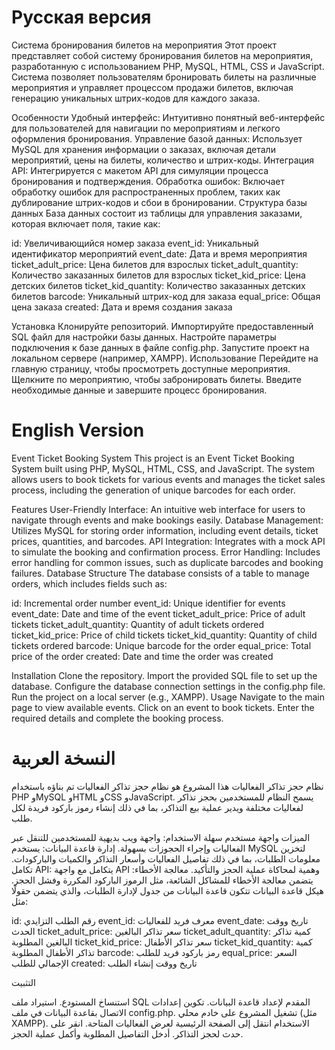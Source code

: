 <h1>Русская версия</h1>
Система бронирования билетов на мероприятия
Этот проект представляет собой систему бронирования билетов на мероприятия, разработанную с использованием PHP, MySQL, HTML, CSS и JavaScript. Система позволяет пользователям бронировать билеты на различные мероприятия и управляет процессом продажи билетов, включая генерацию уникальных штрих-кодов для каждого заказа.

Особенности
Удобный интерфейс: Интуитивно понятный веб-интерфейс для пользователей для навигации по мероприятиям и легкого оформления бронирования.
Управление базой данных: Использует MySQL для хранения информации о заказах, включая детали мероприятий, цены на билеты, количество и штрих-коды.
Интеграция API: Интегрируется с макетом API для симуляции процесса бронирования и подтверждения.
Обработка ошибок: Включает обработку ошибок для распространенных проблем, таких как дублирование штрих-кодов и сбои в бронировании.
Структура базы данных
База данных состоит из таблицы для управления заказами, которая включает поля, такие как:

id: Увеличивающийся номер заказа
event_id: Уникальный идентификатор мероприятий
event_date: Дата и время мероприятия
ticket_adult_price: Цена билетов для взрослых
ticket_adult_quantity: Количество заказанных билетов для взрослых
ticket_kid_price: Цена детских билетов
ticket_kid_quantity: Количество заказанных детских билетов
barcode: Уникальный штрих-код для заказа
equal_price: Общая цена заказа
created: Дата и время создания заказа

Установка
Клонируйте репозиторий.
Импортируйте предоставленный SQL файл для настройки базы данных.
Настройте параметры подключения к базе данных в файле config.php.
Запустите проект на локальном сервере (например, XAMPP).
Использование
Перейдите на главную страницу, чтобы просмотреть доступные мероприятия.
Щелкните по мероприятию, чтобы забронировать билеты.
Введите необходимые данные и завершите процесс бронирования.

<h1>English Version</h1>
Event Ticket Booking System
This project is an Event Ticket Booking System built using PHP, MySQL, HTML, CSS, and JavaScript. The system allows users to book tickets for various events and manages the ticket sales process, including the generation of unique barcodes for each order.

Features
User-Friendly Interface: An intuitive web interface for users to navigate through events and make bookings easily.
Database Management: Utilizes MySQL for storing order information, including event details, ticket prices, quantities, and barcodes.
API Integration: Integrates with a mock API to simulate the booking and confirmation process.
Error Handling: Includes error handling for common issues, such as duplicate barcodes and booking failures.
Database Structure
The database consists of a table to manage orders, which includes fields such as:

id: Incremental order number
event_id: Unique identifier for events
event_date: Date and time of the event
ticket_adult_price: Price of adult tickets
ticket_adult_quantity: Quantity of adult tickets ordered
ticket_kid_price: Price of child tickets
ticket_kid_quantity: Quantity of child tickets ordered
barcode: Unique barcode for the order
equal_price: Total price of the order
created: Date and time the order was created

Installation
Clone the repository.
Import the provided SQL file to set up the database.
Configure the database connection settings in the config.php file.
Run the project on a local server (e.g., XAMPP).
Usage
Navigate to the main page to view available events.
Click on an event to book tickets.
Enter the required details and complete the booking process.


<h1>النسخة العربية</h1>
نظام حجز تذاكر الفعاليات
هذا المشروع هو نظام حجز تذاكر الفعاليات تم بناؤه باستخدام PHP وMySQL وHTML وCSS وJavaScript. يسمح النظام للمستخدمين بحجز تذاكر لفعاليات مختلفة ويدير عملية بيع التذاكر، بما في ذلك إنشاء رموز باركود فريدة لكل طلب.

الميزات
واجهة مستخدم سهلة الاستخدام: واجهة ويب بديهية للمستخدمين للتنقل عبر الفعاليات وإجراء الحجوزات بسهولة.
إدارة قاعدة البيانات: يستخدم MySQL لتخزين معلومات الطلبات، بما في ذلك تفاصيل الفعاليات وأسعار التذاكر والكميات والباركودات.
تكامل API: يتكامل مع واجهة API وهمية لمحاكاة عملية الحجز والتأكيد.
معالجة الأخطاء: يتضمن معالجة الأخطاء للمشاكل الشائعة، مثل الرموز الباركود المكررة وفشل الحجز.
هيكل قاعدة البيانات
تتكون قاعدة البيانات من جدول لإدارة الطلبات، والذي يتضمن حقولًا مثل:

id: رقم الطلب التزايدي
event_id: معرف فريد للفعاليات
event_date: تاريخ ووقت الحدث
ticket_adult_price: سعر تذاكر البالغين
ticket_adult_quantity: كمية تذاكر البالغين المطلوبة
ticket_kid_price: سعر تذاكر الأطفال
ticket_kid_quantity: كمية تذاكر الأطفال المطلوبة
barcode: رمز باركود فريد للطلب
equal_price: السعر الإجمالي للطلب
created: تاريخ ووقت إنشاء الطلب

التثبيت

استنساخ المستودع.
استيراد ملف SQL المقدم لإعداد قاعدة البيانات.
تكوين إعدادات الاتصال بقاعدة البيانات في ملف config.php.
تشغيل المشروع على خادم محلي (مثل XAMPP).
الاستخدام
انتقل إلى الصفحة الرئيسية لعرض الفعاليات المتاحة.
انقر على حدث لحجز التذاكر.
أدخل التفاصيل المطلوبة وأكمل عملية الحجز.






